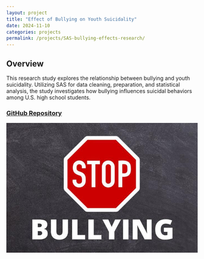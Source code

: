 ```yaml
---
layout: project
title: "Effect of Bullying on Youth Suicidality"
date: 2024-11-10
categories: projects
permalink: /projects/SAS-bullying-effects-research/
---
```


## Overview

This research study explores the relationship between bullying and youth suicidality. Utilizing SAS for data cleaning, preparation, and statistical analysis, the study investigates how bullying influences suicidal behaviors among U.S. high school students.

### [GitHub Repository](https://github.com/williamjowens/SAS-bullying-effects-research)

[![Bullying Effects Research](/assets/images/SAS-bullying-effects-research.png)](https://github.com/williamjowens/SAS-bullying-effects-research)